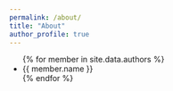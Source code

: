 ```yaml
---
permalink: /about/
title: "About"
author_profile: true
---
```


<ul>
{% for member in site.data.authors %}
  <li>
    <a>
      {{ member.name }}
    </a>
  </li>
{% endfor %}
</ul>
